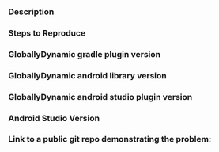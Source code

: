 ### Description

### Steps to Reproduce

### GloballyDynamic gradle plugin version

### GloballyDynamic android library version

### GloballyDynamic android studio plugin version

### Android Studio Version

### Link to a public git repo demonstrating the problem:
